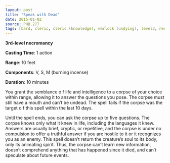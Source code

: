 ```yaml
---
layout: post
title: "Speak with Dead"
date: 2015-01-02
source: PHB.277
tags: [bard, cleric, cleric (knowledge), warlock (undying), level3, necromancy]
---
```


**3rd-level necromancy**

**Casting Time**: 1 action

**Range**: 10 feet

**Components**: V, S, M (burning incense)

**Duration**: 10 minutes

You grant the semblance o f life and intelligence to a corpse of your choice within range, allowing it to answer the questions you pose. The corpse must still have a mouth and can’t be undead. The spell fails if the corpse was the target o f this spell within the last 10 days.

Until the spell ends, you can ask the corpse up to five questions. The corpse knows only what it knew in life, including the languages it knew. Answers are usually brief, cryptic, or repetitive, and the corpse is under no compulsion to offer a truthful answer if you are hostile to it or it recognizes you as an enemy. This spell doesn’t return the creature’s soul to its body, only its animating spirit. Thus, the corpse can’t learn new information, doesn’t comprehend anything that has happened since it died, and can’t speculate about future events.
